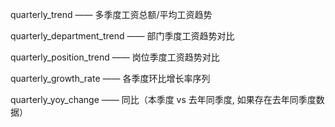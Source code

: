 quarterly_trend —— 多季度工资总额/平均工资趋势

quarterly_department_trend —— 部门季度工资趋势对比

quarterly_position_trend —— 岗位季度工资趋势对比

quarterly_growth_rate —— 各季度环比增长率序列

quarterly_yoy_change —— 同比（本季度 vs 去年同季度, 如果存在去年同季度数据）